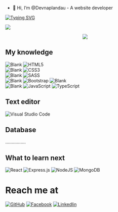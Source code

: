 
- 👋 Hi, I’m @Devnaplandau - A website developer

[![Typing SVG](https://readme-typing-svg.herokuapp.com?color=%2336BCF7&lines=I+am++%40Devnaplandau;Welcome+to+my+repository)](https://git.io/typing-svg)

![](https://komarev.com/ghpvc/?username=Devnaplandau)

<p align="center">
  <img src="https://media.giphy.com/media/TilmLMmWrRYYHjLfub/giphy.gif">
</p>


## My knowledge 
![Blank](https://res.cloudinary.com/naptest/image/upload/v1635733940/transparent_gf0ywn.png)
![HTML5](https://img.shields.io/badge/html5-%23E34F26.svg?style=for-the-badge&logo=html5&logoColor=white)  
![Blank](https://res.cloudinary.com/naptest/image/upload/v1635733940/transparent_gf0ywn.png)
![CSS3](https://img.shields.io/badge/css3-%231572B6.svg?style=for-the-badge&logo=css3&logoColor=white)  
![Blank](https://res.cloudinary.com/naptest/image/upload/v1635733940/transparent_gf0ywn.png)
![SASS](https://img.shields.io/badge/SASS-hotpink.svg?style=for-the-badge&logo=SASS&logoColor=white) 
<br/>
![Blank](https://res.cloudinary.com/naptest/image/upload/v1635733940/transparent_gf0ywn.png)
![Bootstrap](https://img.shields.io/badge/bootstrap-%23563D7C.svg?style=for-the-badge&logo=bootstrap&logoColor=white) 
![Blank](https://res.cloudinary.com/naptest/image/upload/v1635733940/transparent_gf0ywn.png)
<br/>
![Blank](https://res.cloudinary.com/naptest/image/upload/v1635733940/transparent_gf0ywn.png)
![JavaScript](https://img.shields.io/badge/javascript-%23323330.svg?style=for-the-badge&logo=javascript&logoColor=%23F7DF1E)
![TypeScript](https://img.shields.io/badge/typescript-%23007ACC.svg?style=for-the-badge&logo=typescript&logoColor=white)  


## Text editor
![Visual Studio Code](https://img.shields.io/badge/Visual%20Studio%20Code-0078d7.svg?style=for-the-badge&logo=visual-studio-code&logoColor=white)
## Database
................
## What to learn next
![React](https://img.shields.io/badge/react-%2320232a.svg?style=for-the-badge&logo=react&logoColor=%2361DAFB) 
![Express.js](https://img.shields.io/badge/express.js-%23404d59.svg?style=for-the-badge&logo=express&logoColor=%2361DAFB)
![NodeJS](https://img.shields.io/badge/node.js-6DA55F?style=for-the-badge&logo=node.js&logoColor=white) 
![MongoDB](https://img.shields.io/badge/MongoDB-%234ea94b.svg?style=for-the-badge&logo=mongodb&logoColor=white)


# Reach me at
[![GitHub](https://img.shields.io/badge/github-%23121011.svg?style=for-the-badge&logo=github&logoColor=white)](https://github.com/Devnaplandau)
[![Facebook](https://img.shields.io/badge/Facebook-%231877F2.svg?style=for-the-badge&logo=Facebook&logoColor=white)](https://www.facebook.com/profile.php?id=100004810626604)
[![Linkedlin](https://img.shields.io/badge/Linkedln-%237289DA.svg?style=for-the-badge&logo=linkedIn&logoColor=white)](https://www.linkedin.com/in/truonganitfe/)
